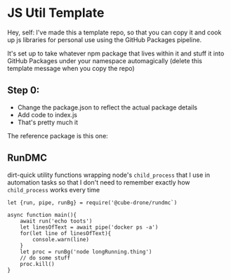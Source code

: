 # JS Util Template
Hey, self: I've made this a template repo, so that you can copy it 
and cook up js libraries for personal use
using the GitHub Packages pipeline. 

It's set up to take whatever npm package that lives within it and stuff it into
GitHub Packages under your namespace automagically
(delete this template message when you copy the repo)

## Step 0:
* Change the package.json to reflect the actual package details
* Add code to index.js
* That's pretty much it

The reference package is this one: 

## RunDMC

dirt-quick utility functions wrapping node's `child_process` that I use in automation
tasks so that I don't need to remember exactly how `child_process` works every time

```
let {run, pipe, runBg} = require('@cube-drone/rundmc`)

async function main(){
    await run('echo toots')
    let linesOfText = await pipe('docker ps -a')
    for(let line of linesOfText){
        console.warn(line)
    }
    let proc = runBg('node longRunning.thing')
    // do some stuff
    proc.kill()
}
```
